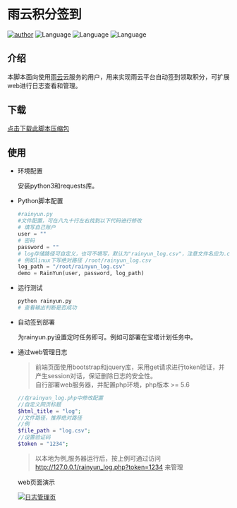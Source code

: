 雨云积分签到 
=======

[![author](https://img.shields.io/badge/author-ayouth-green)](https://github.com/tianluanchen/scripts/)
![Language](https://img.shields.io/badge/lang-python-blue)
![Language](https://img.shields.io/badge/lang-php-orange)
![Language](https://img.shields.io/badge/lang-javascript-yellow)

## 介绍

本脚本面向使用[雨云](https://www.rainyun.com)云服务的用户，用来实现雨云平台自动签到领取积分，可扩展web进行日志查看和管理。

## 下载 

[点击下载此脚本压缩包](http://33h.co/9ghms)

## 使用

* 环境配置

    安装python3和requests库。

* Python脚本配置

    ```python
    #rainyun.py
    #文件配置，可在八九十行左右找到以下代码进行修改
    # 填写自己账户
    user = ""
    # 密码
    password = ""
    # log存储路径可自定义，也可不填写，默认为"rainyun_log.csv"，注意文件名应为.csv后缀
    # 例如linux下写绝对路径 /root/rainyun_log.csv
    log_path = "/root/rainyun_log.csv"
    demo = RainYun(user, password, log_path)
    ```

* 运行测试

    ```bash
    python rainyun.py
    # 查看输出判断是否成功 
    ```

* 自动签到部署

    为rainyun.py设置定时任务即可。例如可部署在宝塔计划任务中。

* 通过web管理日志
    
    > 前端页面使用bootstrap和jquery库，采用get请求进行token验证，并产生session对话，保证删除日志的安全性。<br>
    自行部署web服务器，并配置php环境，php版本 >= 5.6

    ```php
    //在rainyun_log.php中修改配置
    //自定义网页标题
    $html_title = "log";
    //文件路径，推荐绝对路径
    //例
    $file_path = "log.csv";
    //设置验证码
    $token = "1234";
    ```

    > 以本地为例,服务器运行后，按上例可通过访问 http://127.0.0.1/rainyun_log.php?token=1234 来管理

    web页面演示

    [![日志管理页](https://z3.ax1x.com/2021/10/20/5Dy4JJ.png)](https://imgtu.com/i/5Dy4JJ)



